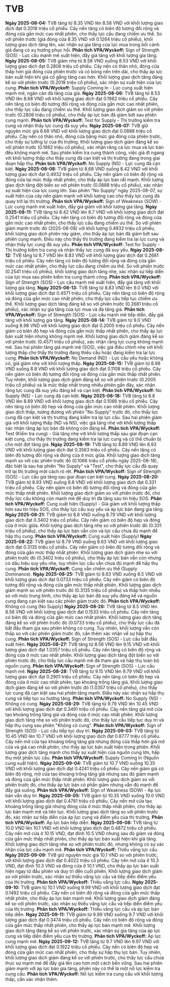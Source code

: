 # TVB

**Ngày 2025-08-04:** TVB tăng từ 8.35 VND lên 8.58 VND với khối lượng giao dịch đạt 0.2018 triệu cổ phiếu. Cây nến tăng có biên độ tương đối rộng và đóng cửa gần mức cao nhất phiên, cho thấy lực cầu đang chiếm ưu thế. So với phiên trước (giá đóng cửa 8.35 VND với 0.1264 triệu cổ phiếu), khối lượng giao dịch tăng lên, xác nhận sự gia tăng của lực mua trong bối cảnh giá đang có xu hướng phục hồi. **Phân tích VPA/Wyckoff:** Sign of Strength (SOS) - Lực cầu mạnh mẽ xuất hiện, đẩy giá tăng với khối lượng gia tăng.
**Ngày 2025-08-05:** TVB giảm nhẹ từ 8.58 VND xuống 8.53 VND với khối lượng giao dịch đạt 0.2806 triệu cổ phiếu. Cây nến có thân nhỏ, đóng cửa thấp hơn giá đóng cửa phiên trước và có bóng nến trên dài, cho thấy áp lực bán xuất hiện khi giá cố gắng tăng cao hơn. Khối lượng giao dịch tăng đáng kể so với phiên trước (0.2018 triệu cổ phiếu), xác nhận sự xuất hiện của lực cung. **Phân tích VPA/Wyckoff:** Supply Coming In - Lực cung xuất hiện mạnh mẽ, ngăn cản đà tăng của giá.
**Ngày 2025-08-06:** TVB tăng từ 8.53 VND lên 8.68 VND với khối lượng giao dịch đạt 0.1982 triệu cổ phiếu. Cây nến tăng có biên độ tương đối rộng và đóng cửa gần mức cao nhất phiên, cho thấy lực cầu đang chiếm ưu thế. Khối lượng giao dịch giảm so với phiên trước (0.2806 triệu cổ phiếu), cho thấy áp lực bán đã giảm bớt sau phiên cung mạnh. **Phân tích VPA/Wyckoff:** Test for Supply - Thị trường kiểm tra cung và nhận thấy lực cung đã suy yếu.
**Ngày 2025-08-07:** TVB giữ nguyên mức giá 8.68 VND với khối lượng giao dịch đạt 0.0888 triệu cổ phiếu. Cây nến có thân nhỏ, đóng cửa bằng mức giá đóng cửa phiên trước, cho thấy sự lưỡng lự của thị trường. Khối lượng giao dịch giảm đáng kể so với phiên trước (0.1982 triệu cổ phiếu), xác nhận rằng cả lực mua và lực bán đều không mạnh mẽ. Sau phiên kiểm tra cung thành công, việc giá đi ngang với khối lượng thấp cho thấy cung đã cạn kiệt và thị trường đang trong giai đoạn hấp thụ. **Phân tích VPA/Wyckoff:** No Supply (NS) - Lực cung đã cạn kiệt.
**Ngày 2025-08-08:** TVB giảm từ 8.68 VND xuống 8.42 VND với khối lượng giao dịch đạt 0.4932 triệu cổ phiếu. Cây nến giảm có biên độ rộng và đóng cửa tại mức thấp nhất phiên, cho thấy áp lực bán rất mạnh. Khối lượng giao dịch tăng đột biến so với phiên trước (0.0888 triệu cổ phiếu), xác nhận sự xuất hiện của lực cung lớn. Sau phiên "No Supply" ngày 2025-08-07, sự xuất hiện của cây nến giảm mạnh với khối lượng cao cho thấy lực cung đã quay trở lại thị trường. **Phân tích VPA/Wyckoff:** Sign of Weakness (SOW) - Lực cung mạnh mẽ xuất hiện, đẩy giá giảm với khối lượng gia tăng.
**Ngày 2025-08-11:** TVB tăng từ 8.42 VND lên 8.7 VND với khối lượng giao dịch đạt 0.2541 triệu cổ phiếu. Cây nến tăng có biên độ tương đối rộng và đóng cửa gần mức cao nhất phiên, cho thấy lực cầu đang chiếm ưu thế. So với phiên giảm mạnh trước đó (2025-08-08) với khối lượng 0.4932 triệu cổ phiếu, khối lượng giao dịch phiên này giảm, cho thấy áp lực bán đã giảm bớt sau phiên cung mạnh. Điều này cho thấy thị trường đang kiểm tra lại lực cung và nhận thấy lực cung đã suy yếu. **Phân tích VPA/Wyckoff:** Test for Supply - Thị trường kiểm tra cung và nhận thấy lực cung đã suy yếu.
**Ngày 2025-08-12:** TVB tăng từ 8.7 VND lên 8.83 VND với khối lượng giao dịch đạt 0.2681 triệu cổ phiếu. Cây nến tăng có biên độ tương đối rộng và đóng cửa gần mức cao nhất phiên, cho thấy lực cầu đang chiếm ưu thế. So với phiên trước (0.2541 triệu cổ phiếu), khối lượng giao dịch tăng nhẹ, xác nhận sự tiếp diễn của lực mua sau phiên kiểm tra cung thành công. **Phân tích VPA/Wyckoff:** Sign of Strength (SOS) - Lực cầu mạnh mẽ xuất hiện, đẩy giá tăng với khối lượng gia tăng.
**Ngày 2025-08-13:** TVB tăng từ 8.83 VND lên 9.0 VND với khối lượng giao dịch đạt 0.4571 triệu cổ phiếu. Cây nến tăng có biên độ rộng và đóng cửa gần mức cao nhất phiên, cho thấy lực cầu tiếp tục chiếm ưu thế. Khối lượng giao dịch tăng đáng kể so với phiên trước (0.2681 triệu cổ phiếu), xác nhận sự gia tăng của lực mua và đà tăng giá. **Phân tích VPA/Wyckoff:** Sign of Strength (SOS) - Lực cầu mạnh mẽ tiếp diễn, đẩy giá tăng với khối lượng gia tăng.
**Ngày 2025-08-14:** TVB giảm từ 9.0 VND xuống 8.98 VND với khối lượng giao dịch đạt 0.2005 triệu cổ phiếu. Cây nến giảm có biên độ hẹp và đóng cửa gần mức thấp nhất phiên, cho thấy áp lực bán xuất hiện nhưng không mạnh mẽ. Khối lượng giao dịch giảm đáng kể so với phiên trước (0.4571 triệu cổ phiếu), xác nhận rằng lực cung không mạnh mẽ. Sau hai phiên tăng giá mạnh mẽ (SOS), việc giá điều chỉnh nhẹ với khối lượng thấp cho thấy thị trường đang thiếu cầu hoặc đang kiểm tra lại lực cung. **Phân tích VPA/Wyckoff:** No Demand (ND) - Lực cầu yếu hoặc không có, giá giảm nhẹ với khối lượng thấp.
**Ngày 2025-08-15:** TVB giảm từ 8.98 VND xuống 8.8 VND với khối lượng giao dịch đạt 0.1108 triệu cổ phiếu. Cây nến giảm có biên độ tương đối rộng và đóng cửa gần mức thấp nhất phiên. Tuy nhiên, khối lượng giao dịch giảm đáng kể so với phiên trước (0.2005 triệu cổ phiếu) và là mức thấp nhất trong nhiều phiên gần đây, xác nhận rằng lực cung đã suy yếu đáng kể và cạn kiệt. **Phân tích VPA/Wyckoff:** No Supply (NS) - Lực cung đã cạn kiệt.
**Ngày 2025-08-18:** TVB tăng từ 8.8 VND lên 8.89 VND với khối lượng giao dịch đạt 0.1066 triệu cổ phiếu. Cây nến tăng có biên độ hẹp và đóng cửa gần mức cao nhất phiên. Khối lượng giao dịch thấp, tương đương với phiên "No Supply" trước đó, cho thấy lực cung đã cạn kiệt và thị trường đang kiểm tra lại lực cầu. Sau hai phiên giảm giá với khối lượng thấp (ND và NS), việc giá tăng nhẹ với khối lượng thấp xác nhận rằng áp lực bán đã không còn đáng kể. **Phân tích VPA/Wyckoff:** Test (Kiểm tra cung) - Giá tăng nhẹ với khối lượng thấp sau giai đoạn cạn kiệt cung, cho thấy thị trường đang kiểm tra lại lực cung và có thể chuẩn bị cho một đợt tăng giá.
**Ngày 2025-08-19:** TVB tăng từ 8.89 VND lên 8.93 VND với khối lượng giao dịch đạt 0.3563 triệu cổ phiếu. Cây nến tăng có biên độ tương đối rộng và đóng cửa ở mức giữa. Khối lượng giao dịch tăng mạnh so với các phiên trước đó (0.1066 triệu cổ phiếu ngày 2025-08-18), đặc biệt là sau hai phiên "No Supply" và "Test", cho thấy lực cầu đã quay trở lại thị trường một cách rõ rệt. **Phân tích VPA/Wyckoff:** Sign of Strength (SOS) - Lực cầu gia tăng sau giai đoạn cạn kiệt cung.
**Ngày 2025-08-20:** TVB giảm từ 8.93 VND xuống 8.8 VND với khối lượng giao dịch đạt 0.331 triệu cổ phiếu. Cây nến giảm có biên độ tương đối rộng và đóng cửa gần mức thấp nhất phiên. Khối lượng giao dịch giảm so với phiên trước đó, cho thấy lực cầu không còn mạnh mẽ để duy trì đà tăng sau tín hiệu SOS. **Phân tích VPA/Wyckoff:** Cung xuất hiện (Supply) - Giá giảm với khối lượng thấp hơn sau tín hiệu SOS, cho thấy lực cầu suy yếu và áp lực bán đang gia tăng.
**Ngày 2025-08-21:** TVB giảm từ 8.8 VND xuống 8.79 VND với khối lượng giao dịch đạt 0.3402 triệu cổ phiếu. Cây nến giảm có biên độ hẹp và đóng cửa ở mức giữa. Khối lượng giao dịch tăng nhẹ so với phiên trước đó (0.331 triệu cổ phiếu), cho thấy áp lực bán vẫn còn và lực cầu chưa đủ mạnh để hấp thụ cung. **Phân tích VPA/Wyckoff:** Cung xuất hiện (Supply)
**Ngày 2025-08-22:** TVB giảm từ 8.79 VND xuống 8.63 VND với khối lượng giao dịch đạt 0.3135 triệu cổ phiếu. Cây nến giảm có biên độ tương đối rộng và đóng cửa gần mức thấp nhất phiên. Khối lượng giao dịch giảm nhẹ so với phiên trước đó (0.3402 triệu cổ phiếu), cho thấy áp lực bán vẫn còn nhưng có dấu hiệu suy yếu nhẹ, tuy nhiên lực cầu vẫn chưa đủ mạnh để hấp thụ cung. **Phân tích VPA/Wyckoff:** Cung vẫn chiếm ưu thế (Supply Dominance).
**Ngày 2025-08-25:** TVB giảm từ 8.63 VND xuống 8.5 VND với khối lượng giao dịch đạt 0.0733 triệu cổ phiếu. Cây nến giảm có biên độ tương đối rộng và đóng cửa gần mức thấp nhất phiên. Khối lượng giao dịch giảm mạnh so với phiên trước đó (0.3135 triệu cổ phiếu) và thấp hơn nhiều so với mức trung bình, cho thấy áp lực bán đã suy yếu đáng kể và nguồn cung đang cạn kiệt sau các phiên giảm trước đó. **Phân tích VPA/Wyckoff:** Không có cung (No Supply)
**Ngày 2025-08-26:** TVB tăng từ 8.5 VND lên 8.56 VND với khối lượng giao dịch đạt 0.1533 triệu cổ phiếu. Cây nến tăng có biên độ và đóng cửa gần mức cao nhất phiên. Khối lượng giao dịch tăng đáng kể so với phiên trước đó (0.0733 triệu cổ phiếu), cho thấy lực cầu đã bắt đầu tham gia sau phiên không có cung. Tuy nhiên, khối lượng vẫn còn thấp so với các phiên giảm trước đó, cần thêm xác nhận về sự hấp thụ cung. **Phân tích VPA/Wyckoff:** Sign of Strength (SOS) - Lực cầu bắt đầu xuất hiện.
**Ngày 2025-08-27:** TVB tăng từ 8.56 VND lên 9.15 VND với khối lượng giao dịch đạt 1.0357 triệu cổ phiếu. Cây nến tăng có biên độ rộng và đóng cửa ở mức cao nhất phiên. Khối lượng giao dịch tăng đột biến so với phiên trước đó, cho thấy lực cầu mạnh mẽ đã tham gia và hấp thụ toàn bộ nguồn cung. **Phân tích VPA/Wyckoff:** Sign of Strength (SOS) - Lực cầu mạnh mẽ.
**Ngày 2025-08-28:** TVB tăng từ 9.15 VND lên 9.79 VND với khối lượng giao dịch đạt 0.2901 triệu cổ phiếu. Cây nến tăng có biên độ hẹp và đóng cửa ở mức cao nhất phiên, tạo khoảng trống tăng giá. Khối lượng giao dịch giảm đáng kể so với phiên trước đó (1.0357 triệu cổ phiếu), cho thấy lực cung đã cạn kiệt sau hai phiên tăng mạnh. Điều này xác nhận sự hấp thụ cung và tiếp tục xu hướng tăng. **Phân tích VPA/Wyckoff:** No Supply (NS) - Không có cung.
**Ngày 2025-08-29:** TVB tăng từ 9.79 VND lên 10.45 VND với khối lượng giao dịch đạt 0.3491 triệu cổ phiếu. Cây nến tăng giá mở cửa tạo khoảng trống tăng giá và đóng cửa ở mức cao nhất phiên. Khối lượng giao dịch tăng nhẹ so với phiên trước đó, cho thấy lực cầu tiếp tục duy trì và hấp thụ cung sau phiên "Không có cung". **Phân tích VPA/Wyckoff:** Sign of Strength (SOS) - Lực cầu tiếp tục duy trì.
**Ngày 2025-09-03:** TVB tăng từ 10.45 VND lên 10.7 VND với khối lượng giao dịch đạt 0.8777 triệu cổ phiếu. Cây nến mở cửa tạo khoảng trống tăng giá nhưng đóng cửa thấp hơn giá mở cửa và giá cao nhất phiên, cho thấy áp lực bán xuất hiện trong phiên. Khối lượng giao dịch tăng mạnh cho thấy sự xuất hiện của nguồn cung lớn, hấp thụ một phần lực cầu. **Phân tích VPA/Wyckoff:** Supply Coming In (Nguồn cung xuất hiện).
**Ngày 2025-09-04:** TVB giảm từ 10.7 VND xuống 10.35 VND với khối lượng giao dịch đạt 0.4241 triệu cổ phiếu. Cây nến giảm giá có biên độ rộng, mở cửa tạo khoảng trống tăng giá nhưng sau đó giảm mạnh và đóng cửa gần mức thấp nhất phiên. Khối lượng giao dịch giảm so với phiên trước đó, cho thấy áp lực bán có phần giảm nhưng vẫn đủ mạnh để đẩy giá xuống. **Phân tích VPA/Wyckoff:** Sign of Weakness (SOW) - Áp lực bán vẫn duy trì.
**Ngày 2025-09-05:** TVB giảm từ 10.35 VND xuống 10.0 VND với khối lượng giao dịch đạt 0.4781 triệu cổ phiếu. Cây nến mở cửa tạo khoảng trống tăng giá nhưng đóng cửa ở mức thấp nhất phiên, cho thấy áp lực bán mạnh mẽ và liên tục. Khối lượng giao dịch tăng so với phiên trước đó, xác nhận sự tiếp diễn của áp lực cung và điểm yếu của thị trường. **Phân tích VPA/Wyckoff:** Áp lực bán tiếp diễn.
**Ngày 2025-09-08:** TVB tăng từ 10.0 VND lên 10.1 VND với khối lượng giao dịch đạt 0.4872 triệu cổ phiếu. Cây nến mở cửa ở 10.15 VND, đạt đỉnh 10.5 VND nhưng sau đó giảm và đóng cửa gần mức thấp nhất phiên, cho thấy áp lực bán xuất hiện khi giá tăng. Khối lượng giao dịch tăng nhẹ so với phiên trước đó, nhưng không có sự xác nhận của lực cầu mạnh mẽ. **Phân tích VPA/Wyckoff:** Thiếu vắng lực cầu.
**Ngày 2025-09-09:** TVB giữ nguyên mức giá 10.1 VND so với phiên trước, với khối lượng giao dịch đạt 0.4022 triệu cổ phiếu. Cây nến mở cửa ở 10.3 VND, đạt đỉnh 10.3 VND và đóng cửa ở 10.1 VND, cho thấy áp lực bán xuất hiện ngay từ đầu phiên và duy trì đến cuối phiên. Khối lượng giao dịch giảm so với phiên trước, xác nhận sự thiếu vắng lực cầu và tiếp diễn điểm yếu của thị trường. **Phân tích VPA/Wyckoff:** Thiếu vắng lực cầu.
**Ngày 2025-09-10:** TVB giảm từ 10.1 VND xuống 9.99 VND với khối lượng giao dịch đạt 0.1492 triệu cổ phiếu. Cây nến có biên độ rộng và đóng cửa gần mức thấp nhất phiên, cho thấy áp lực bán mạnh mẽ. Khối lượng giao dịch giảm đáng kể so với phiên trước, xác nhận sự thiếu vắng lực cầu và tiếp diễn điểm yếu của thị trường. **Phân tích VPA/Wyckoff:** Thiếu vắng lực cầu và áp lực bán tiếp diễn.
**Ngày 2025-09-11:** TVB giảm từ 9.99 VND xuống 9.7 VND với khối lượng giao dịch đạt 0.3474 triệu cổ phiếu. Cây nến có biên độ rộng và đóng cửa gần mức thấp nhất phiên, cho thấy áp lực bán mạnh mẽ. Khối lượng giao dịch tăng đáng kể so với phiên trước, xác nhận sự gia tăng của áp lực cung và tiếp diễn điểm yếu của thị trường. **Phân tích VPA/Wyckoff:** Áp lực cung mạnh mẽ.
**Ngày 2025-09-12:** TVB tăng từ 9.7 VND lên 9.97 VND với khối lượng giao dịch đạt 0.1922 triệu cổ phiếu. Cây nến có biên độ hẹp và đóng cửa gần mức cao nhất phiên, cho thấy sự hấp thụ lực bán. Tuy nhiên, khối lượng giao dịch giảm đáng kể so với phiên trước, cho thấy lực cầu chưa thực sự mạnh mẽ để đẩy giá lên cao hơn một cách bền vững. Sau hai phiên giảm mạnh với áp lực bán gia tăng, phiên này có thể là một nỗ lực kiểm tra cung cầu. **Phân tích VPA/Wyckoff:** Nỗ lực kiểm tra cung cầu với khối lượng thấp, cần xác nhận thêm.

